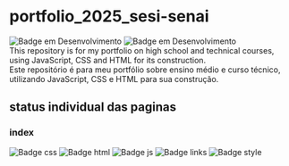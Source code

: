 # portfolio_2025_sesi-senai
![Badge em Desenvolvimento](http://img.shields.io/static/v1?label=STATUS&message=EM%20DESENVOLVIMENTO&color=GREEN&style=for-the-badge)
![Badge em Desenvolvimento](http://img.shields.io/static/v1?label=STATUS&message=DEVELOPING&color=GREEN&style=for-the-badge)   
This repository is for my portfolio on high school and technical courses, using JavaScript, CSS and HTML for its construction.
<br>
Este repositório é para meu portfólio sobre ensino médio e curso técnico, utilizando JavaScript, CSS e HTML para sua construção.

## status individual das paginas
### index
![Badge css](http://img.shields.io/static/v1?label=CSS&message=finished&color=blue&style=for-the-badge) 
![Badge html](http://img.shields.io/static/v1?label=HTML&message=finished&color=orange&style=for-the-badge) 
![Badge js](http://img.shields.io/static/v1?label=JS&message=finished&color=yellow&style=for-the-badge) 
![Badge links](http://img.shields.io/static/v1?label=LINKS&message=DEVELOPING&color=indigo&style=for-the-badge) 
![Badge style](http://img.shields.io/static/v1?label=STYLE&message=DEVELOPING&color=fuchsia&style=for-the-badge) 

